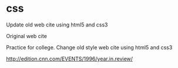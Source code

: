 # css
Update old web cite using html5 and css3

Original web cite

Practice for college. Change old style web cite using html5 and css3 

http://edition.cnn.com/EVENTS/1996/year.in.review/
